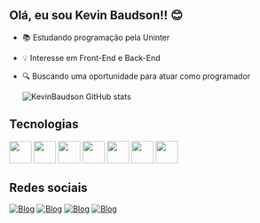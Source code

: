 ## Olá, eu sou Kevin Baudson!! 😊
- 📚 Estudando programação pela Uninter
- 💡 Interesse em Front-End e Back-End
- 🔍 Buscando uma oportunidade para atuar como programador



  ![KevinBaudson GitHub stats](https://github-readme-stats.vercel.app/api?username=KevinBaudson&icons=true&theme=radical)

## Tecnologias
<img src="https://cdn.jsdelivr.net/gh/devicons/devicon/icons/html5/html5-original-wordmark.svg" width="40px" heigth="40px"/> <img src="https://cdn.jsdelivr.net/gh/devicons/devicon/icons/css3/css3-original-wordmark.svg" width="40px" heigth="40px" /> <img src="https://cdn.jsdelivr.net/gh/devicons/devicon/icons/javascript/javascript-original.svg" width="40px" heigth="40px" /> <img src="https://cdn.jsdelivr.net/gh/devicons/devicon/icons/php/php-original.svg" width="40px" heigth="40px" /> <img src="https://cdn.jsdelivr.net/gh/devicons/devicon/icons/react/react-original-wordmark.svg"  width="40px" heigth="40px" /> <img src="https://cdn.jsdelivr.net/gh/devicons/devicon/icons/bootstrap/bootstrap-original-wordmark.svg" width="40px" heigth="40px" /> <img src="https://cdn.jsdelivr.net/gh/devicons/devicon/icons/mysql/mysql-original-wordmark.svg" width="40px" heigth="40px" />     
          
          



## Redes sociais

<div>

 [![Blog](https://img.shields.io/badge/Instagram-E4405F?style=for-the-badge&logo=instagram&logoColor=white)](https://www.instagram.com/kevinbaudson/)  [![Blog](https://img.shields.io/badge/Facebook-1877F2?style=for-the-badge&logo=facebook&logoColor=white)](https://www.facebook.com/Kevinbaudson2/?locale=pt_BR)  [![Blog](	https://img.shields.io/badge/LinkedIn-0077B5?style=for-the-badge&logo=linkedin&logoColor=white)](https://www.linkedin.com/in/kevin-baudson-8aba0a256/) [![Blog](https://img.shields.io/badge/WhatsApp-25D366?style=for-the-badge&logo=whatsapp&logoColor=white)](https://api.whatsapp.com/send/?phone=5528999453325&text&type=phone_number&app_absent=0)  
  
</div>
